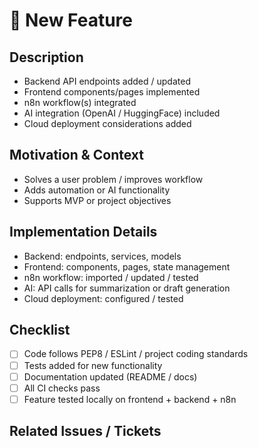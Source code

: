 # 🚀 New Feature

## Description
<!-- Describe the new feature implemented -->
- Backend API endpoints added / updated
- Frontend components/pages implemented
- n8n workflow(s) integrated
- AI integration (OpenAI / HuggingFace) included
- Cloud deployment considerations added

## Motivation & Context
<!-- Why is this feature needed? -->
- Solves a user problem / improves workflow
- Adds automation or AI functionality
- Supports MVP or project objectives

## Implementation Details
- Backend: endpoints, services, models
- Frontend: components, pages, state management
- n8n workflow: imported / updated / tested
- AI: API calls for summarization or draft generation
- Cloud deployment: configured / tested

## Checklist
- [ ] Code follows PEP8 / ESLint / project coding standards
- [ ] Tests added for new functionality
- [ ] Documentation updated (README / docs)
- [ ] All CI checks pass
- [ ] Feature tested locally on frontend + backend + n8n

## Related Issues / Tickets
